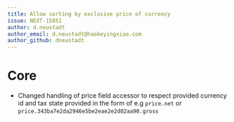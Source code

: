 ```yaml
---
title: Allow sorting by exclusive price of currency
issue: NEXT-15851
author: d.neustadt
author_email: d.neustadt@haokeyingxiao.com 
author_github: dneustadt
---
```

# Core
* Changed handling of price field accessor to respect provided currency id and tax state provided in the form of e.g `price.net` or `price.343ba7e2da2946e5be2eae2e2d02aa90.gross`
